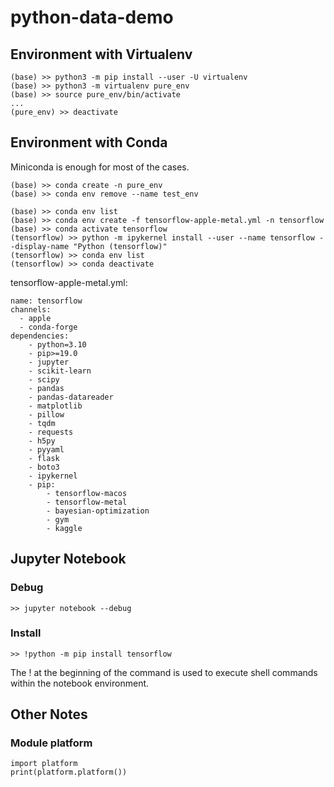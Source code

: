 # python-data-demo

## Environment with Virtualenv
```
(base) >> python3 -m pip install --user -U virtualenv
(base) >> python3 -m virtualenv pure_env
(base) >> source pure_env/bin/activate
...
(pure_env) >> deactivate
```

## Environment with Conda
Miniconda is enough for most of the cases.

```
(base) >> conda create -n pure_env
(base) >> conda env remove --name test_env 
```

```
(base) >> conda env list
(base) >> conda env create -f tensorflow-apple-metal.yml -n tensorflow
(base) >> conda activate tensorflow
(tensorflow) >> python -m ipykernel install --user --name tensorflow --display-name "Python (tensorflow)"
(tensorflow) >> conda env list
(tensorflow) >> conda deactivate
```

tensorflow-apple-metal.yml:
```
name: tensorflow
channels:
  - apple
  - conda-forge
dependencies:
    - python=3.10
    - pip>=19.0
    - jupyter
    - scikit-learn
    - scipy
    - pandas
    - pandas-datareader
    - matplotlib
    - pillow
    - tqdm
    - requests
    - h5py
    - pyyaml
    - flask
    - boto3
    - ipykernel
    - pip:
        - tensorflow-macos
        - tensorflow-metal
        - bayesian-optimization
        - gym
        - kaggle
```

## Jupyter Notebook
### Debug
```
>> jupyter notebook --debug
```

### Install
```
>> !python -m pip install tensorflow
```
The ! at the beginning of the command is used to execute shell commands within the notebook environment.

## Other Notes
### Module platform
```
import platform
print(platform.platform())
```